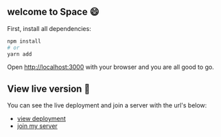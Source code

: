 
## welcome to Space 😄

First, install all dependencies:

```bash
npm install
# or
yarn add
```

Open [http://localhost:3000](http://localhost:3000) with your browser and you are all good to go.


## View live version 🚀

You can see the live deployment and join a server with the url's below:

- [view deployment](https://space-production-3b2d.up.railway.app) 
- [join my server](https://space-production-3b2d.up.railway.app/invite/1e704a71-a4da-428f-a85d-137381a62b37) 


